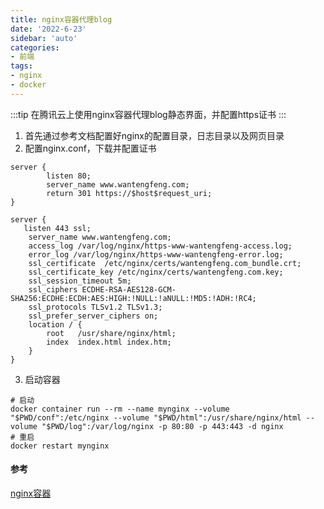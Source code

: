 ```yaml
---
title: nginx容器代理blog
date: '2022-6-23'
sidebar: 'auto'
categories:
- 前端
tags:
- nginx
- docker
---
```

:::tip
在腾讯云上使用nginx容器代理blog静态界面，并配置https证书
:::
1. 首先通过参考文档配置好nginx的配置目录，日志目录以及网页目录
2. 配置nginx.conf，下载并配置证书
```nginx
server {
        listen 80;
        server_name www.wantengfeng.com;
        return 301 https://$host$request_uri;
}

server {
   listen 443 ssl;
    server_name www.wantengfeng.com;
    access_log /var/log/nginx/https-www-wantengfeng-access.log;
    error_log /var/log/nginx/https-www-wantengfeng-error.log; 
    ssl_certificate  /etc/nginx/certs/wantengfeng.com_bundle.crt; 
    ssl_certificate_key /etc/nginx/certs/wantengfeng.com.key; 
    ssl_session_timeout 5m;
    ssl_ciphers ECDHE-RSA-AES128-GCM-SHA256:ECDHE:ECDH:AES:HIGH:!NULL:!aNULL:!MD5:!ADH:!RC4;
    ssl_protocols TLSv1.2 TLSv1.3;
    ssl_prefer_server_ciphers on;
    location / {
        root   /usr/share/nginx/html;
        index  index.html index.htm;
    }
}
```
3. 启动容器
```shell script
# 启动
docker container run --rm --name mynginx --volume "$PWD/conf":/etc/nginx --volume "$PWD/html":/usr/share/nginx/html --volume "$PWD/log":/var/log/nginx -p 80:80 -p 443:443 -d nginx
# 重启
docker restart mynginx
```

#### 参考
[nginx容器](https://www.ruanyifeng.com/blog/2018/02/nginx-docker.html)